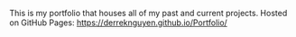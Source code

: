 This is my portfolio that houses all of my past and current projects. 
Hosted on GitHub Pages: https://derreknguyen.github.io/Portfolio/
